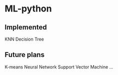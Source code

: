 # ML-python

## Implemented
KNN
Decision Tree

## Future plans
K-means
Neural Network
Support Vector Machine
...
